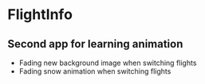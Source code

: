 # FlightInfo

## Second app for learning animation

- Fading new background image when switching flights
- Fading snow animation when switching flights
